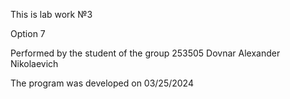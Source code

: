 This is lab work №3 

Option 7

Performed by the student of the group 253505 Dovnar Alexander Nikolaevich

The program was developed on 03/25/2024